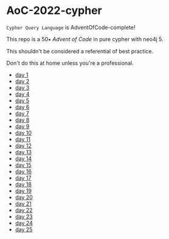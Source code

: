 # AoC-2022-cypher

`Cypher Query Language` is AdventOfCode-complete!

This repo is a 50⭑ _Advent of Code_ in pure cypher with neo4j 5.

This shouldn't be considered a referential of best practice.

Don't do this at home unless you're a professional.


- [day 1](https://github.com/halftermeyer/AoC-2022-cypher/tree/main/day1)
- [day 2](https://github.com/halftermeyer/AoC-2022-cypher/tree/main/day2)
- [day 3](https://github.com/halftermeyer/AoC-2022-cypher/tree/main/day3)
- [day 4](https://github.com/halftermeyer/AoC-2022-cypher/tree/main/day4)
- [day 5](https://github.com/halftermeyer/AoC-2022-cypher/tree/main/day5)
- [day 6](https://github.com/halftermeyer/AoC-2022-cypher/tree/main/day6)
- [day 7](https://github.com/halftermeyer/AoC-2022-cypher/tree/main/day7)
- [day 8](https://github.com/halftermeyer/AoC-2022-cypher/tree/main/day8)
- [day 9](https://github.com/halftermeyer/AoC-2022-cypher/tree/main/day9)
- [day 10](https://github.com/halftermeyer/AoC-2022-cypher/tree/main/day10)
- [day 11](https://github.com/halftermeyer/AoC-2022-cypher/tree/main/day11)
- [day 12](https://github.com/halftermeyer/AoC-2022-cypher/tree/main/day12)
- [day 13](https://github.com/halftermeyer/AoC-2022-cypher/tree/main/day13)
- [day 14](https://github.com/halftermeyer/AoC-2022-cypher/tree/main/day14)
- [day 15](https://github.com/halftermeyer/AoC-2022-cypher/tree/main/day15)
- [day 16](https://github.com/halftermeyer/AoC-2022-cypher/tree/main/day16)
- [day 17](https://github.com/halftermeyer/AoC-2022-cypher/tree/main/day17)
- [day 18](https://github.com/halftermeyer/AoC-2022-cypher/tree/main/day18)
- [day 19](https://github.com/halftermeyer/AoC-2022-cypher/tree/main/day19)
- [day 20](https://github.com/halftermeyer/AoC-2022-cypher/tree/main/day20)
- [day 21](https://github.com/halftermeyer/AoC-2022-cypher/tree/main/day21)
- [day 22](https://github.com/halftermeyer/AoC-2022-cypher/tree/main/day22)
- [day 23](https://github.com/halftermeyer/AoC-2022-cypher/tree/main/day23)
- [day 24](https://github.com/halftermeyer/AoC-2022-cypher/tree/main/day24)
- [day 25](https://github.com/halftermeyer/AoC-2022-cypher/tree/main/day25)
